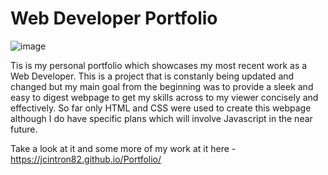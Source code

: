 # Web Developer Portfolio

![image](https://user-images.githubusercontent.com/71289948/201641876-72e488e0-817f-4f24-a5c6-1a8578ad398f.png)


Tis is my personal portfolio which showcases my most recent work as a Web Developer. This is a project that is constanly being updated and changed but my main goal from the beginning was to provide a sleek and easy to digest webpage to get my skills across to my viewer concisely and effectively. So far only HTML and CSS were used to create this webpage although I do have specific plans which will involve Javascript in the near future.

Take a look at it and some more of my work at it here - https://jcintron82.github.io/Portfolio/
